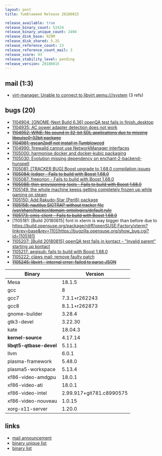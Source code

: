 ```yaml
---
layout: post
title: Tumbleweed Release 20180815

release_available: true
release_binary_count: 52424
release_binary_unique_count: 2494
release_disk_base: 929M
release_disk_shared: 5.2G
release_reference_count: 23
release_reference_count_mail: 3
release_score: 93
release_stability_level: pending
release_version: 20180815
---
```


## mail (1:3)

- [virt-manager: Unable to connect to libvirt qemu:///system](https://lists.opensuse.org/opensuse-factory/2018-08/msg00210.html) (3 refs)

## bugs (20)

<!--more-->

- [1104904: \[GNOME-Next Build 6.36\] openQA test fails in finish_desktop](https://bugzilla.opensuse.org/show_bug.cgi?id=1104904)
- [1104935: AC power adapter detection does not work](https://bugzilla.opensuse.org/show_bug.cgi?id=1104935)
- ~~[1104952: WINE: No sound in 32-bit SDL applications due to missing libpulse0-32bit package](https://bugzilla.opensuse.org/show_bug.cgi?id=1104952)~~
- ~~[1104981: gscan2pdf not install in Tumbleweed](https://bugzilla.opensuse.org/show_bug.cgi?id=1104981)~~
- [1104990: firewalld cannot use NetworkManager interfaces](https://bugzilla.opensuse.org/show_bug.cgi?id=1104990)
- [1105000: harmonise docker and docker-kubic packaging](https://bugzilla.opensuse.org/show_bug.cgi?id=1105000)
- [1105030: Evolution missing dependency on enchant-2-backend-hunspell](https://bugzilla.opensuse.org/show_bug.cgi?id=1105030)
- [1105081: \[TRACKER BUG\] Boost upgrade to 1.68.0 compilation issues](https://bugzilla.opensuse.org/show_bug.cgi?id=1105081)
- ~~[1105084: ledger - Fails to build with Boost 1.68.0](https://bugzilla.opensuse.org/show_bug.cgi?id=1105084)~~
- [1105087: freeorion - Fails to build with Boost 1.68.0](https://bugzilla.opensuse.org/show_bug.cgi?id=1105087)
- ~~[1105088: thin-provisioning-tools - Fails to build with Boost 1.68.0](https://bugzilla.opensuse.org/show_bug.cgi?id=1105088)~~
- [1105149: the whole machine keeps getting completely frozen up while gaming on steam](https://bugzilla.opensuse.org/show_bug.cgi?id=1105149)
- [1105150: Add Rakudo-Star (Perl6) package](https://bugzilla.opensuse.org/show_bug.cgi?id=1105150)
- ~~[1105158: nautilus SIGTRAP without tracker file /usr/share/tracker/domain-ontologies/default.rule](https://bugzilla.opensuse.org/show_bug.cgi?id=1105158)~~
- ~~[1105173: cmis-client - Fails to build with Boost 1.68.0](https://bugzilla.opensuse.org/show_bug.cgi?id=1105173)~~
- [1105181: \[Build 20180815\] font in xterm is way bigger than before due to https://build.opensuse.org/package/rdiff/openSUSE:Factory/xterm?linkrev=base&rev=110](https://bugzilla.opensuse.org/show_bug.cgi?id=1105181)
- [1105207: \[Build 20180815\] openQA test fails in kontact - "Invalid parent" starting up kontact](https://bugzilla.opensuse.org/show_bug.cgi?id=1105207)
- [1105217: aegisub: fails to build with Boost 1.68.0](https://bugzilla.opensuse.org/show_bug.cgi?id=1105217)
- [1105222: claws mail: remove faulty patch](https://bugzilla.opensuse.org/show_bug.cgi?id=1105222)
- ~~[1105245: libvirt - internal error: failed to parse JSON](https://bugzilla.opensuse.org/show_bug.cgi?id=1105245)~~

Binary | Version
--- | ---
Mesa | 18.1.5
gcc | 8
gcc7 | 7.3.1+r262243
gcc8 | 8.1.1+r262873
gnome-builder | 3.28.4
gtk3-devel | 3.22.30
kate | 18.04.3
**kernel-source** | 4.17.14
**libqt5-qtbase-devel** | 5.11.1
llvm | 6.0.1
plasma-framework | 5.48.0
plasma5-workspace | 5.13.4
xf86-video-amdgpu | 18.0.1
xf86-video-ati | 18.0.1
xf86-video-intel | 2.99.917+git781.c8990575
xf86-video-nouveau | 1.0.15
xorg-x11-server | 1.20.0

## links

- [mail announcement](https://lists.opensuse.org/opensuse-factory/2018-08/msg00209.html)
- [binary unique list](http://download.tumbleweed.boombatower.com/20180815/rpm.unique.list)
- [binary list](http://download.tumbleweed.boombatower.com/20180815/rpm.list)
